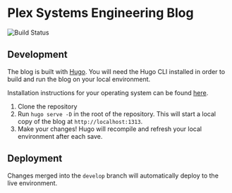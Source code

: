 # Plex Systems Engineering Blog

![Build Status](https://github.com/plexsystems/plexsystems.github.io/workflows/blog/badge.svg)

## Development

The blog is built with [Hugo](https://gohugo.io/). You will need the Hugo CLI installed in order to build and run the blog on your local environment.

Installation instructions for your operating system can be found [here](https://gohugo.io/getting-started/installing).

1. Clone the repository
1. Run `hugo serve -D` in the root of the repository. This will start a local copy of the blog at `http://localhost:1313`.
1. Make your changes! Hugo will recompile and refresh your local environment after each save.

## Deployment

Changes merged into the `develop` branch will automatically deploy to the live environment.
